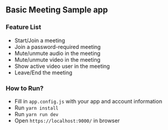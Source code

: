 ## Basic Meeting Sample app

### Feature List

- Start/Join a meeting
- Join a password-required meeting
- Mute/unmute audio in the meeting
- Mute/unmute video in the meeting
- Show active video user in the meeting
- Leave/End the meeting

### How to Run?

- Fill in `app.config.js` with your app and account information
- Run `yarn install`
- Run `yarn run dev`
- Open `https://localhost:9000/` in browser